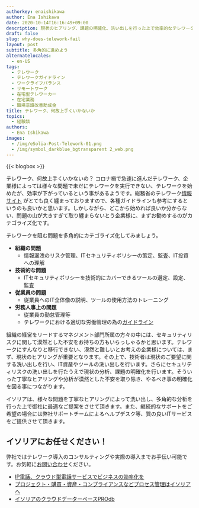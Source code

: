 ```yaml
---
authorkey: enaishikawa
author: Ena Ishikawa
date: 2020-10-14T16:16:49+09:00
description: 現状のヒアリング、課題の明確化、洗い出しを行った上で効率的なテレワークの実現が可能となります。
draft: false
slug: why-does-telework-fail
layout: post
subtitle: 多角的に進めよう
alternatelocales:
  - en-US
tags:
  - テレワーク
  - テレワークガイドライン
  - ワークライフバランス
  - リモートワーク
  - 在宅型テレワーカー
  - 在宅業務
  - 職場意識改善助成金
title: テレワーク、何故上手くいかないか
topics:
  - 経験談
authors:
  - Ena Ishikawa
images:
  - /img/eSolia-Post-Telework-01.png
  - /img/symbol_darkblue_bgtransparent 2_web.png
---
```


{{< blogbox >}}

テレワーク、何故上手くいかないの？ コロナ禍で急速に進んだテレワーク、企業様によっては様々な問題で未だにテレワークを実行できない、テレワークを始めたが、効率が下がっているという事があるようです。総務省のテレワーク[情報サイト](https://www.soumu.go.jp/main_sosiki/joho_tsusin/telework/furusato-telework/guidebook/index.html) がとても良く纏まっておりますので、各種ガイドラインも参考にするというのも良いかと思います。しかしながら、どこから始めれば良いか分からない、問題の山が大きすぎて取り纏まらないとう企業様に、まずお勧めするのがカテゴライズ化です。

テレワークを阻む問題を多角的にカテゴライズ化してみましょう。

* **組織の問題**
   * 情報漏洩のリスク管理、ITセキュリティポリシーの策定、監査、IT投資への理解
* **技術的な問題**
   * ITセキュリティポリシーを技術的にカバーできるツールの選定、設定、監査
* **従業員の問題**
   * 従業員へのIT全体像の説明、ツールの使用方法のトレーニング
* **労務人事上の問題**　
   * 従業員の勤怠管理等
   * テレワークにおける適切な労働管理の為の[ガイドライン](https://www.mhlw.go.jp/content/000553510.pdf)

組織の経営をリードするマネジメント部門所属の方々の中には、セキュリティリスクに関して漠然とした不安をお持ちの方もいらっしゃるかと思います。テレワークにすんなりと移行できない、漠然と難しいとお考えの企業様については、まず、現状のヒアリングが重要となります。その上で、技術者は現状のご要望に関する洗い出しを行い、IT資産やツールの洗い出しを行います。さらにセキュリティリスクの洗い出しを行たうえで現状の分析、課題の明確化を行います。そういった丁寧なヒアリングや分析が漠然とした不安を取り除き、やるべき事の明確化を図る事につながります。

イソリアは、様々な問題を丁寧なヒアリングによって洗い出し、多角的な分析を行った上で御社に最適なご提案をさせて頂きます。また、継続的なサポートをご希望の場合には弊社サポートチームによるヘルプデスク等、質の良いITサービスをご提供させて頂きます。

## イソリアにお任せください！

弊社ではテレワーク導入のコンサルティングや実際の導入までお手伝い可能です。お気軽に[お問い合わせ](/info-request)ください。

* [IP電話、クラウド型電話サービスでビジネスの効率化を](/telephone/)
* [プロジェクト・購買・資産・コンプライアンスなどプロセス管理はイソリアへ](/process/)
* [イソリアのクラウドデーターベースPROdb](/prodb/)


